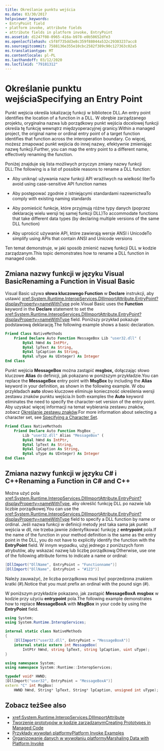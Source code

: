 ```yaml
---
title: Określanie punktu wejścia
ms.date: 03/30/2017
helpviewer_keywords:
- EntryPoint field
- platform invoke, attribute fields
- attribute fields in platform invoke, EntryPoint
ms.assetid: d1247f08-0965-416a-b978-e0b50652dfe3
ms.openlocfilehash: c5f8f735dd3e8c359f88044a532c29303237acc8
ms.sourcegitcommit: 7588136e355e10cbc2582f389c90c127363c02a5
ms.translationtype: MT
ms.contentlocale: pl-PL
ms.lasthandoff: 03/12/2020
ms.locfileid: "79181312"
---
```

# <a name="specifying-an-entry-point"></a><span data-ttu-id="86ca7-102">Określanie punktu wejścia</span><span class="sxs-lookup"><span data-stu-id="86ca7-102">Specifying an Entry Point</span></span>

<span data-ttu-id="86ca7-103">Punkt wejścia określa lokalizację funkcji w bibliotece DLL.</span><span class="sxs-lookup"><span data-stu-id="86ca7-103">An entry point identifies the location of a function in a DLL.</span></span> <span data-ttu-id="86ca7-104">W obrębie zarządzanego projektu, oryginalna nazwa lub porządkowy punkt wejścia docelowej funkcji określa tę funkcję wewnątrz międzyoperacyjnej granicy.</span><span class="sxs-lookup"><span data-stu-id="86ca7-104">Within a managed project, the original name or ordinal entry point of a target function identifies that function across the interoperation boundary.</span></span> <span data-ttu-id="86ca7-105">Co więcej, możesz zmapować punkt wejścia do innej nazwy, efektywnie zmieniając nazwę funkcji.</span><span class="sxs-lookup"><span data-stu-id="86ca7-105">Further, you can map the entry point to a different name, effectively renaming the function.</span></span>  
  
 <span data-ttu-id="86ca7-106">Poniżej znajduje się lista możliwych przyczyn zmiany nazwy funkcji DLL:</span><span class="sxs-lookup"><span data-stu-id="86ca7-106">The following is a list of possible reasons to rename a DLL function:</span></span>  
  
- <span data-ttu-id="86ca7-107">Aby uniknąć używania nazw funkcji API wrażliwych na wielkość liter</span><span class="sxs-lookup"><span data-stu-id="86ca7-107">To avoid using case-sensitive API function names</span></span>  
  
- <span data-ttu-id="86ca7-108">Aby postępować zgodnie z istniejącymi standardami nazewnictwa</span><span class="sxs-lookup"><span data-stu-id="86ca7-108">To comply with existing naming standards</span></span>  
  
- <span data-ttu-id="86ca7-109">Aby pomieścić funkcje, które przyjmują różne typy danych (poprzez deklarację wielu wersji tej samej funkcji DLL)</span><span class="sxs-lookup"><span data-stu-id="86ca7-109">To accommodate functions that take different data types (by declaring multiple versions of the same DLL function)</span></span>  
  
- <span data-ttu-id="86ca7-110">Aby uprościć używanie API, które zawierają wersje ANSI i Unicode</span><span class="sxs-lookup"><span data-stu-id="86ca7-110">To simplify using APIs that contain ANSI and Unicode versions</span></span>  
  
 <span data-ttu-id="86ca7-111">Ten temat demonstruje, w jaki sposób zmienić nazwę funkcji DLL w kodzie zarządzanym.</span><span class="sxs-lookup"><span data-stu-id="86ca7-111">This topic demonstrates how to rename a DLL function in managed code.</span></span>  
  
## <a name="renaming-a-function-in-visual-basic"></a><span data-ttu-id="86ca7-112">Zmiana nazwy funkcji w języku Visual Basic</span><span class="sxs-lookup"><span data-stu-id="86ca7-112">Renaming a Function in Visual Basic</span></span>  

<span data-ttu-id="86ca7-113">Visual Basic używa **słowa kluczowego Function** w **Declare** instrukcji, aby ustawić <xref:System.Runtime.InteropServices.DllImportAttribute.EntryPoint?displayProperty=nameWithType> pole.</span><span class="sxs-lookup"><span data-stu-id="86ca7-113">Visual Basic uses the **Function** keyword in the **Declare** statement to set the <xref:System.Runtime.InteropServices.DllImportAttribute.EntryPoint?displayProperty=nameWithType> field.</span></span> <span data-ttu-id="86ca7-114">Poniższy przykład pokazuje podstawową deklarację.</span><span class="sxs-lookup"><span data-stu-id="86ca7-114">The following example shows a basic declaration.</span></span>  
  
```vb
Friend Class NativeMethods
    Friend Declare Auto Function MessageBox Lib "user32.dll" (
        ByVal hWnd As IntPtr,
        ByVal lpText As String,
        ByVal lpCaption As String,
        ByVal uType As UInteger) As Integer
End Class
```
  
<span data-ttu-id="86ca7-115">Punkt wejścia **MessageBox** można zastąpić **msgbox,** dołączając słowo kluczowe **Alias** do definicji, jak pokazano w poniższym przykładzie.</span><span class="sxs-lookup"><span data-stu-id="86ca7-115">You can replace the **MessageBox** entry point with **MsgBox** by including the **Alias** keyword in your definition, as shown in the following example.</span></span> <span data-ttu-id="86ca7-116">W obu przykładach **auto** słowo kluczowe eliminuje konieczność określenia wersji zestawu znaków punktu wejścia.</span><span class="sxs-lookup"><span data-stu-id="86ca7-116">In both examples the **Auto** keyword eliminates the need to specify the character-set version of the entry point.</span></span> <span data-ttu-id="86ca7-117">Aby uzyskać więcej informacji na temat wybierania zestawu znaków, zobacz [Określanie zestawu znaków](specifying-a-character-set.md).</span><span class="sxs-lookup"><span data-stu-id="86ca7-117">For more information about selecting a character set, see [Specifying a Character Set](specifying-a-character-set.md).</span></span>  
  
```vb
Friend Class NativeMethods
    Friend Declare Auto Function MsgBox _
        Lib "user32.dll" Alias "MessageBox" (
        ByVal hWnd As IntPtr,
        ByVal lpText As String,
        ByVal lpCaption As String,
        ByVal uType As UInteger) As Integer
End Class
```
  
## <a name="renaming-a-function-in-c-and-c"></a><span data-ttu-id="86ca7-118">Zmiana nazwy funkcji w języku C# i C++</span><span class="sxs-lookup"><span data-stu-id="86ca7-118">Renaming a Function in C# and C++</span></span>  
 <span data-ttu-id="86ca7-119">Można użyć pola <xref:System.Runtime.InteropServices.DllImportAttribute.EntryPoint?displayProperty=nameWithType>, aby określić funkcję DLL po nazwie lub liczbie porządkowej.</span><span class="sxs-lookup"><span data-stu-id="86ca7-119">You can use the <xref:System.Runtime.InteropServices.DllImportAttribute.EntryPoint?displayProperty=nameWithType> field to specify a DLL function by name or ordinal.</span></span> <span data-ttu-id="86ca7-120">Jeśli nazwa funkcji w definicji metody jest taka sama jak punkt wejścia w dll, nie trzeba jawnie zidentyfikować funkcję z **entrypoint** pola.</span><span class="sxs-lookup"><span data-stu-id="86ca7-120">If the name of the function in your method definition is the same as the entry point in the DLL, you do not have to explicitly identify the function with the **EntryPoint** field.</span></span> <span data-ttu-id="86ca7-121">W innym wypadku, użyj jednego z poniższych form atrybutów, aby wskazać nazwę lub liczbę porządkową:</span><span class="sxs-lookup"><span data-stu-id="86ca7-121">Otherwise, use one of the following attribute forms to indicate a name or ordinal:</span></span>  
  
```csharp
[DllImport("DllName", EntryPoint = "Functionname")]
[DllImport("DllName", EntryPoint = "#123")]
```
  
 <span data-ttu-id="86ca7-122">Należy zauważyć, że liczba porządkowa musi być poprzedzona znakiem kratki (#).</span><span class="sxs-lookup"><span data-stu-id="86ca7-122">Notice that you must prefix an ordinal with the pound sign (#).</span></span>  
  
 <span data-ttu-id="86ca7-123">W poniższym przykładzie pokazano, jak zastąpić **MessageBoxA** **msgbox** w kodzie przy użyciu **entrypoint** pola.</span><span class="sxs-lookup"><span data-stu-id="86ca7-123">The following example demonstrates how to replace **MessageBoxA** with **MsgBox** in your code by using the **EntryPoint** field.</span></span>  
  
```csharp
using System;
using System.Runtime.InteropServices;

internal static class NativeMethods
{
    [DllImport("user32.dll", EntryPoint = "MessageBoxA")]
    internal static extern int MessageBox(
        IntPtr hWnd, string lpText, string lpCaption, uint uType);
}
```
  
```cpp
using namespace System;
using namespace System::Runtime::InteropServices;

typedef void* HWND;
[DllImport("user32", EntryPoint = "MessageBoxA")]
extern "C" int MsgBox(
    HWND hWnd, String* lpText, String* lpCaption, unsigned int uType);
```
  
## <a name="see-also"></a><span data-ttu-id="86ca7-124">Zobacz też</span><span class="sxs-lookup"><span data-stu-id="86ca7-124">See also</span></span>

- <xref:System.Runtime.InteropServices.DllImportAttribute>
- [<span data-ttu-id="86ca7-125">Tworzenie prototypów w kodzie zarządzanym</span><span class="sxs-lookup"><span data-stu-id="86ca7-125">Creating Prototypes in Managed Code</span></span>](creating-prototypes-in-managed-code.md)
- [<span data-ttu-id="86ca7-126">Przykłady wywołań platformy</span><span class="sxs-lookup"><span data-stu-id="86ca7-126">Platform Invoke Examples</span></span>](platform-invoke-examples.md)
- [<span data-ttu-id="86ca7-127">Organizowanie danych w wywołaniu platformy</span><span class="sxs-lookup"><span data-stu-id="86ca7-127">Marshaling Data with Platform Invoke</span></span>](marshaling-data-with-platform-invoke.md)
